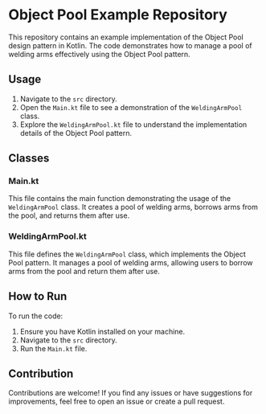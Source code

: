# Object Pool Example Repository

This repository contains an example implementation of the Object Pool design pattern in Kotlin. The code demonstrates how to manage a pool of welding arms effectively using the Object Pool pattern.

## Usage

1. Navigate to the `src` directory.
2. Open the `Main.kt` file to see a demonstration of the `WeldingArmPool` class.
3. Explore the `WeldingArmPool.kt` file to understand the implementation details of the Object Pool pattern.

## Classes

### Main.kt

This file contains the main function demonstrating the usage of the `WeldingArmPool` class. It creates a pool of welding arms, borrows arms from the pool, and returns them after use.

### WeldingArmPool.kt

This file defines the `WeldingArmPool` class, which implements the Object Pool pattern. It manages a pool of welding arms, allowing users to borrow arms from the pool and return them after use.

## How to Run

To run the code:

1. Ensure you have Kotlin installed on your machine.
2. Navigate to the `src` directory.
3. Run the `Main.kt` file.

## Contribution

Contributions are welcome! If you find any issues or have suggestions for improvements, feel free to open an issue or create a pull request.
